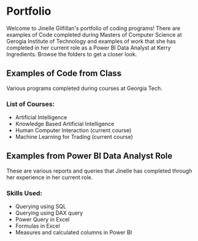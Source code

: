 # Portfolio
Welcome to Jinelle Gilfillan's portfolio of coding programs! There are examples of Code completed during Masters of Computer Science at Gerogia Institute of Technology and examples of work that she has completed in her current role as a Power BI Data Analyst at Kerry Ingredients. Browse the folders to get a closer look.

## Examples of Code from Class
Various programs completed during courses at Georgia Tech.
### List of Courses:
 - Artificial Intelligence
 - Knowledge Based Artificial Intelligence
 - Human Computer Interaction (current course)
 - Machine Learning for Trading (current course)
 
 ## Examples from Power BI Data Analyst Role
 These are various reports and queries that Jinelle has completed through her experience in her current role. 
 ### Skills Used:
 - Querying using SQL
 - Querying using DAX query
 - Power Query in Excel
 - Formulas in Excel
 - Measures and calculated columns in Power BI
